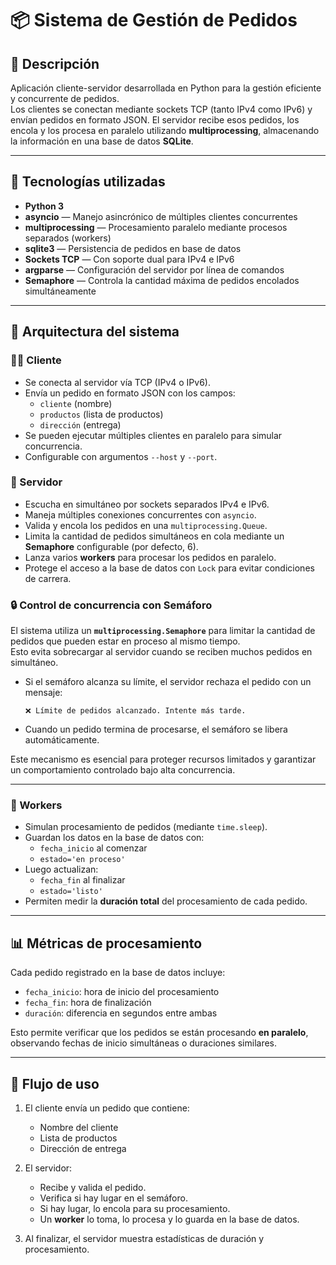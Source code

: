 # 📦 Sistema de Gestión de Pedidos

## 📝 Descripción

Aplicación cliente-servidor desarrollada en Python para la gestión eficiente y concurrente de pedidos.  
Los clientes se conectan mediante sockets TCP (tanto IPv4 como IPv6) y envían pedidos en formato JSON. El servidor recibe esos pedidos, los encola y los procesa en paralelo utilizando **multiprocessing**, almacenando la información en una base de datos **SQLite**.

---

## 🧰 Tecnologías utilizadas

- **Python 3**
- **asyncio** — Manejo asincrónico de múltiples clientes concurrentes
- **multiprocessing** — Procesamiento paralelo mediante procesos separados (workers)
- **sqlite3** — Persistencia de pedidos en base de datos
- **Sockets TCP** — Con soporte dual para IPv4 e IPv6
- **argparse** — Configuración del servidor por línea de comandos
- **Semaphore** — Controla la cantidad máxima de pedidos encolados simultáneamente

---

## 🧱 Arquitectura del sistema

### 👨‍💻 Cliente
- Se conecta al servidor vía TCP (IPv4 o IPv6).
- Envía un pedido en formato JSON con los campos:
  - `cliente` (nombre)
  - `productos` (lista de productos)
  - `dirección` (entrega)
- Se pueden ejecutar múltiples clientes en paralelo para simular concurrencia.
- Configurable con argumentos `--host` y `--port`.

### 🧠 Servidor
- Escucha en simultáneo por sockets separados IPv4 e IPv6.
- Maneja múltiples conexiones concurrentes con `asyncio`.
- Valida y encola los pedidos en una `multiprocessing.Queue`.
- Limita la cantidad de pedidos simultáneos en cola mediante un **Semaphore** configurable (por defecto, 6).
- Lanza varios **workers** para procesar los pedidos en paralelo.
- Protege el acceso a la base de datos con `Lock` para evitar condiciones de carrera.

### 🔒 Control de concurrencia con Semáforo

El sistema utiliza un **`multiprocessing.Semaphore`** para limitar la cantidad de pedidos que pueden estar en proceso al mismo tiempo.  
Esto evita sobrecargar al servidor cuando se reciben muchos pedidos en simultáneo.

- Si el semáforo alcanza su límite, el servidor rechaza el pedido con un mensaje:
  ```
  ❌ Límite de pedidos alcanzado. Intente más tarde.
  ```

- Cuando un pedido termina de procesarse, el semáforo se libera automáticamente.

Este mecanismo es esencial para proteger recursos limitados y garantizar un comportamiento controlado bajo alta concurrencia.

---

### 🔧 Workers
- Simulan procesamiento de pedidos (mediante `time.sleep`).
- Guardan los datos en la base de datos con:
  - `fecha_inicio` al comenzar
  - `estado='en proceso'`
- Luego actualizan:
  - `fecha_fin` al finalizar
  - `estado='listo'`
- Permiten medir la **duración total** del procesamiento de cada pedido.

---

## 📊 Métricas de procesamiento

Cada pedido registrado en la base de datos incluye:

- `fecha_inicio`: hora de inicio del procesamiento
- `fecha_fin`: hora de finalización
- `duración`: diferencia en segundos entre ambas

Esto permite verificar que los pedidos se están procesando **en paralelo**, observando fechas de inicio simultáneas o duraciones similares.

---

## 🚀 Flujo de uso

1. El cliente envía un pedido que contiene:
   - Nombre del cliente
   - Lista de productos
   - Dirección de entrega

2. El servidor:
   - Recibe y valida el pedido.
   - Verifica si hay lugar en el semáforo.
   - Si hay lugar, lo encola para su procesamiento.
   - Un **worker** lo toma, lo procesa y lo guarda en la base de datos.

3. Al finalizar, el servidor muestra estadísticas de duración y procesamiento.
